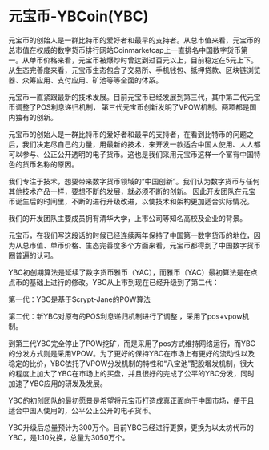 # 

# 元宝币-YBCoin(YBC)

元宝币的创始人是一群比特币的爱好者和最早的支持者。从总市值来看，元宝币的总市值在权威的数字货币排行网站Coinmarketcap上一直排名中国数字货币第一。从单币价格来看，元宝币被爆炒时曾达到过百元以上，目前稳定在5元上下。从生态完善度来看，元宝币生态包含了交易所、手机钱包、抵押贷款、区块链浏览器、众筹应用、支付应用、矿池等等全面的体系。

元宝币一直紧跟最新的技术发展。目前元宝币已经发展到第三代，其中第二代元宝币调整了POS利息递归机制， 第三代元宝币创新发明了VPOW机制。两项都是国内独有的创新。

元宝币的创始人是一群比特币的爱好者和最早的支持者，在看到比特币的问题之后，我们决定尽自己的力量，用最新的技术，来开发一款适合中国人使用、人人都可以参与、公正公开透明的电子货币。这也是我们采用元宝币这样一个富有中国特色的货币名称的原因。

我们专注于技术，想要带来数字货币领域的“中国创新”。我们认为数字货币与任何其他技术产品一样，要想不断的发展，就必须不断的创新。 因此开发团队在元宝币诞生后的时间里，不断的进行升级改进，以使技术和架构更加适合实际情况。

我们的开发团队主要成员拥有清华大学，上市公司等知名高校及企业的背景。

元宝币，在我们写这段话的时候已经连续两年保持了中国第一数字货币的地位，因为从总市值、单币价格、生态完善度多个方面来看，元宝币都得到了中国数字货币圈普遍的认可。

YBC初创期算法是延续了数字货币雅币（YAC），而雅币（YAC）最初算法是在点点币的基础上进行的修改。YBC从上市到现在已经升级到了第二代：

第一代：YBC是基于Scrypt-Jane的POW算法

第二代：新YBC对原有的POS利息递归机制进行了调整 ，采用了pos+vpow机制。

到第三代YBC完全停止了POW挖矿，而是采用了pos方式维持网络运行，而YBC的分发方式则是采用VPOW。为了更好的保持YBC在市场上有更好的流动性以及稳定的比价，YBC依托了VPOW分发机制的特性和“八宝池”配股增发机制，很大的程度上加大了YBC在市场上的买盘，并且很好的完成了公平的YBC分发，同时加速了YBC应用的研发及发展。

YBC的初创团队的最初愿景是希望将元宝币打造成真正面向于中国市场，便于且适合中国人使用的，公平公正公开的电子货币。

YBC升级后总量预计为300万个。目前YBC已经进行更换，更换为以太坊代币的YBC，是1:10兑换，总量为3050万个。

